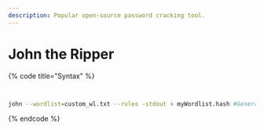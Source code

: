 ```yaml
---
description: Popular open-source password cracking tool.
---
```


# John the Ripper

{% code title="Syntax" %}
```bash


john --wordlist=custom_wl.txt --rules -stdout > myWordlist.hash #Generates a wordlist by transforming the words passed in the "custom_wl.txt" by applying default --rules
```
{% endcode %}
